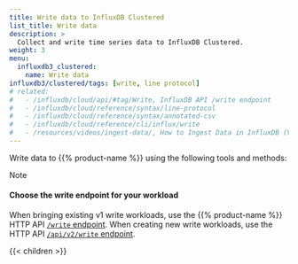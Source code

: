 ```yaml
---
title: Write data to InfluxDB Clustered
list_title: Write data
description: >
  Collect and write time series data to InfluxDB Clustered.
weight: 3
menu:
  influxdb3_clustered:
    name: Write data
influxdb3/clustered/tags: [write, line protocol]
# related:
#   - /influxdb/cloud/api/#tag/Write, InfluxDB API /write endpoint
#   - /influxdb/cloud/reference/syntax/line-protocol
#   - /influxdb/cloud/reference/syntax/annotated-csv
#   - /influxdb/cloud/reference/cli/influx/write
#   - /resources/videos/ingest-data/, How to Ingest Data in InfluxDB (Video)
---
```


Write data to {{% product-name %}} using the following tools and methods:

> [!Note]
> 
> #### Choose the write endpoint for your workload
> 
> When bringing existing v1 write workloads, use the {{% product-name %}} HTTP API [`/write` endpoint](/influxdb3/clustered/guides/api-compatibility/v1/).
> When creating new write workloads, use the HTTP API [`/api/v2/write` endpoint](/influxdb3/clustered/guides/api-compatibility/v2/).

{{< children >}}
 